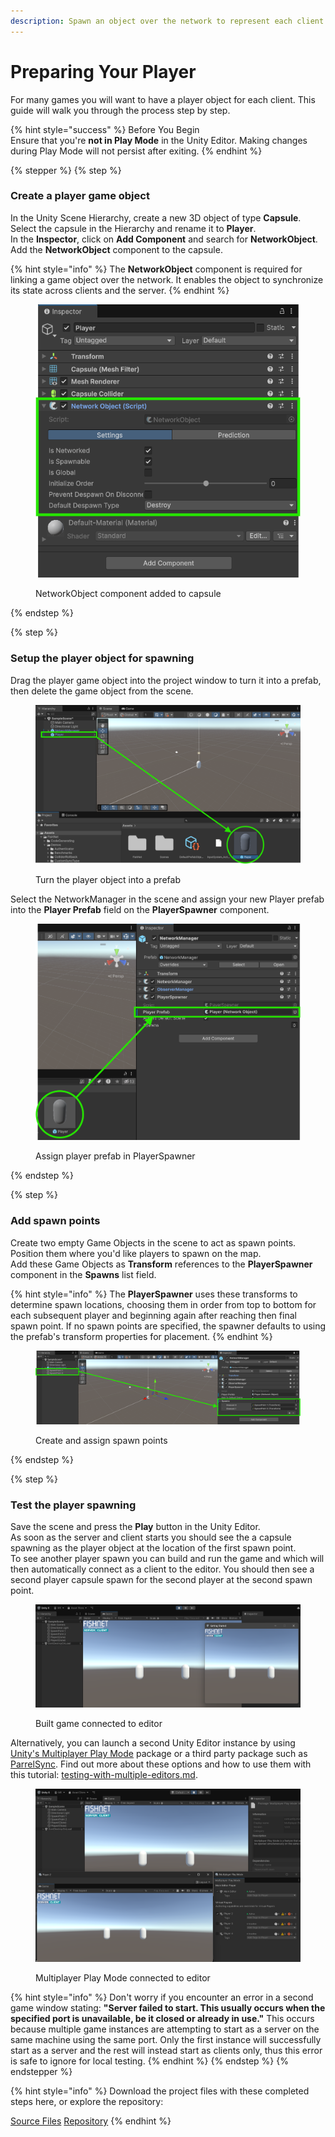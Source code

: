 ```yaml
---
description: Spawn an object over the network to represent each client's player.
---
```


# Preparing Your Player

For many games you will want to have a player object for each client. This guide will walk you through the process step by step.

{% hint style="success" %}
Before You Begin\
Ensure that you're **not in Play Mode** in the Unity Editor. Making changes during Play Mode will not persist after exiting.
{% endhint %}

{% stepper %}
{% step %}
### Create a player game object

In the Unity Scene Hierarchy, create a new 3D object of type **Capsule**.\
Select the capsule in the Hierarchy and rename it to **Player**.\
In the **Inspector**, click on **Add Component** and search for **NetworkObject**.\
Add the **NetworkObject** component to the capsule.

{% hint style="info" %}
The **NetworkObject** component is required for linking a game object over the network. It enables the object to synchronize its state across clients and the server.
{% endhint %}

<figure><img src="../../.gitbook/assets/add-networkobject-to-player.png" alt="NetworkObject component added to capsule"><figcaption><p>NetworkObject component added to capsule</p></figcaption></figure>
{% endstep %}

{% step %}
### Setup the player object for spawning

Drag the player game object into the project window to turn it into a prefab, then delete the game object from the scene.

<figure><img src="../../.gitbook/assets/create-player-prefab.png" alt="Turn the Player Object into a Prefab"><figcaption><p>Turn the player object into a prefab</p></figcaption></figure>

Select the NetworkManager in the scene and assign your new Player prefab into the **Player Prefab** field on the **PlayerSpawner** component.

<figure><img src="../../.gitbook/assets/assign-playerprefab-in-spawner.png" alt="Assign Player Prefab in Player Spawner"><figcaption><p>Assign player prefab in PlayerSpawner</p></figcaption></figure>
{% endstep %}

{% step %}
### Add spawn points

Create two empty Game Objects in the scene to act as spawn points. Position them where you'd like players to spawn on the map.\
Add these Game Objects as **Transform** references to the **PlayerSpawner** component in the **Spawns** list field.

{% hint style="info" %}
The **PlayerSpawner** uses these transforms to determine spawn locations, choosing them in order from top to bottom for each subsequent player and beginning again after reaching then final spawn point. If no spawn points are specified, the spawner defaults to using the prefab's transform properties for placement.
{% endhint %}

<figure><img src="../../.gitbook/assets/add-spawn-points.png" alt="Create and Assign Spawn Points"><figcaption><p>Create and assign spawn points</p></figcaption></figure>
{% endstep %}

{% step %}
### Test the player spawning

Save the scene and press the **Play** button in the Unity Editor.\
As soon as the server and client starts you should see the a capsule spawning as the player object at the location of the first spawn point.\
To see another player spawn you can build and run the game and which will then automatically connect as a client to the editor. You should then see a second player capsule spawn for the second player at the second spawn point.

<figure><img src="../../.gitbook/assets/build-connected-to-editor.png" alt="Built Game Connected to Editor"><figcaption><p>Built game connected to editor</p></figcaption></figure>

Alternatively, you can launch a second Unity Editor instance by using [Unity's Multiplayer Play Mode](https://docs-multiplayer.unity3d.com/mppm/current/about/) package or a third party package such as [ParrelSync](https://github.com/VeriorPies/ParrelSync?tab=readme-ov-file#parrelsync). Find out more about these options and how to use them with this tutorial: [testing-with-multiple-editors.md](../simple/testing-with-multiple-editors.md "mention").

<figure><img src="../../.gitbook/assets/mppm-connected-to-editor.png" alt="Multiplayer Play Mode Connected to Editor"><figcaption><p>Multiplayer Play Mode connected to editor</p></figcaption></figure>

{% hint style="info" %}
Don't worry if you encounter an error in a second game window stating: **"Server failed to start. This usually occurs when the specified port is unavailable, be it closed or already in use."** This occurs because multiple game instances are attempting to start as a server on the same machine using the same port. Only the first instance will successfully start as a server and the rest will instead start as clients only, thus this error is safe to ignore for local testing.
{% endhint %}
{% endstep %}
{% endstepper %}

{% hint style="info" %}
Download the project files with these completed steps here, or explore the repository:

<a href="https://github.com/maxkratt/fish-networking-getting-started/releases/download/preparing-your-player/preparing-your-player.unitypackage" class="button primary" data-icon="down-to-line">Source Files</a> <a href="https://github.com/maxkratt/fish-networking-getting-started/tree/preparing-your-player" class="button secondary" data-icon="github">Repository</a>
{% endhint %}
